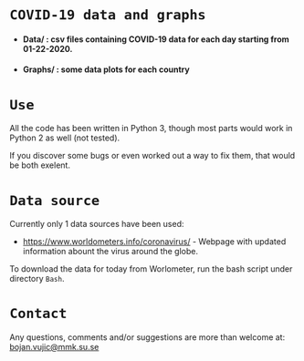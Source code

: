 # `COVID-19 data and graphs`

* #### Data/   : csv files containing COVID-19 data for each day starting from 01-22-2020.
* #### Graphs/ : some data plots for each country





`Use`
==========
All the code has been written in Python 3, though most parts would work in Python 2 as well (not tested).

If you discover some bugs or even worked out a way to fix them, that would be both exelent.

`Data source`
============
Currently only 1 data sources have been used:

* https://www.worldometers.info/coronavirus/ - Webpage with updated information abount the virus around the globe.

To download the data for today from Worlometer, run the bash script under directory `Bash`.

`Contact`
=======

Any questions, comments and/or suggestions are more than welcome at: bojan.vujic@mmk.su.se


